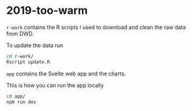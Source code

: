 # 2019-too-warm

`r-work` contains the R scripts I used to download and clean the raw data from DWD. 

To update the data run

```bash
cd r-work/
Rscript update.R
```

`app` contains the Svelte web app and the charts.

This is how you can run the app locally

```bash
cd app/
npm run dev
```
